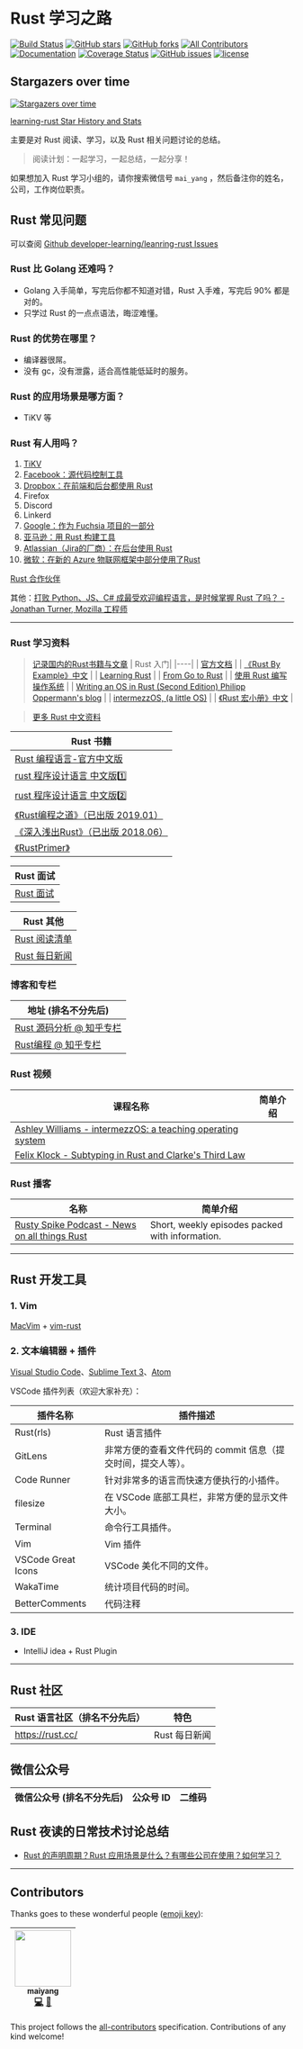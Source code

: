 # Rust 学习之路

[![Build Status](https://travis-ci.org/developer-learning/learning-rust.svg?branch=master)](https://travis-ci.org/developer-learning/learning-rust) [![GitHub stars](https://img.shields.io/github/stars/developer-learning/learning-rust.svg?label=Stars)](https://github.com/developer-learning/learning-rust) [![GitHub forks](https://img.shields.io/github/forks/developer-learning/learning-rust.svg?label=Fork)](https://github.com/developer-learning/learning-rust) [![All Contributors](https://img.shields.io/badge/all_contributors-1-orange.svg?style=flat-square)](#contributors) [![Documentation](https://godoc.org/github.com/developer-learning/learning-rust?status.svg)](http://godoc.org/github.com/developer-learning/learning-rust) [![Coverage Status](https://coveralls.io/repos/github/developer-learning/learning-rust/badge.svg?branch=master)](https://coveralls.io/github/developer-learning/learning-rust?branch=master) [![GitHub issues](https://img.shields.io/github/issues/developer-learning/learning-rust.svg?label=Issue)](https://github.com/developer-learning/learning-rust/issues) [![license](https://img.shields.io/github/license/developer-learning/learning-rust.svg)](https://github.com/developer-learning/learning-rust/blob/master/LICENSE)

## Stargazers over time

[![Stargazers over time](https://starcharts.herokuapp.com/developer-learning/learning-rust.svg)](https://starcharts.herokuapp.com/developer-learning/learning-rust)

[learning-rust Star History and Stats](https://seladb.github.io/StarTrack-js/?u=developer-learning&r=learning-rust)

主要是对 Rust 阅读、学习，以及 Rust 相关问题讨论的总结。

>阅读计划：一起学习，一起总结，一起分享！

如果想加入 Rust 学习小组的，请你搜索微信号 `mai_yang` ，然后备注你的姓名，公司，工作岗位职责。

## Rust 常见问题

可以查阅 [Github developer-learning/leanring-rust Issues](https://github.com/developer-learning/learning-rust/issues)

### Rust 比 Golang 还难吗？

- Golang 入手简单，写完后你都不知道对错，Rust 入手难，写完后 90% 都是对的。
- 只学过 Rust 的一点点语法，晦涩难懂。

### Rust 的优势在哪里？

- 编译器很屌。
- 没有 gc，没有泄露，适合高性能低延时的服务。

### Rust 的应用场景是哪方面？

- TiKV 等

### Rust 有人用吗？

1. [TiKV](https://github.com/tikv/tikv)
2. [Facebook：源代码控制工具](https://twitter.com/Sunjay03/status/1019782490800603136)
3. [Dropbox：在前端和后台都使用 Rust](https://air.mozilla.org/rust-meetup-may-2017/)
4. Firefox
5. Discord
6. Linkerd
7. [Google：作为 Fuchsia 项目的一部分](https://github.com/fuchsia-mirror?utf8=%E2%9C%93&q=&type=&language=rust)
8. [亚马逊：用 Rust 构建工具](https://github.com/amzn/askalono)
9. [Atlassian（Jira的厂商）：在后台使用 Rust](https://github.com/rust-lang/rust-www/pull/922)
10. [微软：在新的 Azure 物联网框架中部分使用了Rust](https://twitter.com/maxgortman/status/1012011425353461760)

[Rust 合作伙伴](https://www.rust-lang.org/en-US/friends.html)

其他：[打败 Python、JS、C# 成最受欢迎编程语言，是时候掌握 Rust 了吗？ - Jonathan Turner, Mozilla 工程师](https://mp.weixin.qq.com/s/713kCUprgIJxWwS_ObnFyg)

----

### Rust 学习资料

>[记录国内的Rust书籍与文章](https://github.com/RustStudy/RustBooksChina)
| Rust 入门|
|----|
| [官方文档](https://www.rust-lang.org/) |
| [《Rust By Example》中文](https://github.com/rust-lang-cn/rust-by-example-cn) |
| [Learning Rust](https://github.com/developer-learning/learning-rust) |
| [From Go to Rust](http://technosophos.com/) |
| [使用 Rust 编写操作系统](https://github.com/luojia65/writing-an-os-in-rust) |
| [Writing an OS in Rust (Second Edition) Philipp Oppermann's blog](http://os.phil-opp.com) |
| [intermezzOS, (a little OS)](http://intermezzos.github.io) |
| [《Rust 宏小册》中文](https://daseinphaos.github.io/tlborm-chinese/book/README.html) |

>[更多 Rust 中文资料](https://rustlang-cn.github.io/)

| Rust 书籍|
|-----|
| [Rust 编程语言-官方中文版](https://rustlang-cn.org/office/rust/) |
| [rust 程序设计语言 中文版1️⃣](https://github.com/KaiserY/rust-book-chinese) |
| [rust 程序设计语言 中文版2️⃣](https://www.gitbook.com/book/kaisery/trpl-zh-cn/details) |
| [《Rust编程之道》（已出版 2019.01）](https://item.jd.com/12479415.html) |
| [《深入浅出Rust》（已出版 2018.06）](https://book.douban.com/subject/30312231/) |
| [《RustPrimer》](https://github.com/rustcc/RustPrimer) |

| Rust 面试|
|----|
| [Rust 面试](https://github.com/developer-learnging/learning-rust/interview) |


| Rust 其他|
|----|
| [Rust 阅读清单](https://github.com/developer-learning/learning-rust/rust-reading-list) |
| [Rust 每日新闻](https://github.com/RustStudy/rust_daily_news) |

### 博客和专栏

| 地址 (排名不分先后) |
| ----- |
| [Rust 源码分析 @ 知乎专栏](https://zhuanlan.zhihu.com/practical-program) |
| [Rust编程 @ 知乎专栏](https://zhuanlan.zhihu.com/rust-lang) |

### Rust 视频

| 课程名称 | 简单介绍 |
|----|----|
| [Ashley Williams - intermezzOS: a teaching operating system](https://www.youtube.com/watch?v=WxbrhruIAa8) |
| [Felix Klock - Subtyping in Rust and Clarke's Third Law](https://www.youtube.com/watch?v=fI4RG_uq-WU) |


### Rust 播客

| 名称 | 简单介绍 |
|----|----|
| [Rusty Spike Podcast - News on all things Rust](https://rusty-spike.blubrry.net/) | Short, weekly episodes packed with information. |

----

## Rust 开发工具

### 1. Vim

[MacVim](https://github.com/macvim-dev/macvim) + [vim-rust](https://github.com/)

### 2. 文本编辑器 + 插件

[Visual Studio Code](https://code.visualstudio.com)、[Sublime Text 3](https://www.sublimetext.com/3)、[Atom](https://atom.io)

VSCode 插件列表（欢迎大家补充）：

|插件名称|插件描述|
|----|----|
|Rust(rls)|Rust 语言插件|
|GitLens|非常方便的查看文件代码的 commit 信息（提交时间，提交人等）。|
|Code Runner|针对非常多的语言而快速方便执行的小插件。|
|filesize|在 VSCode 底部工具栏，非常方便的显示文件大小。|
|Terminal|命令行工具插件。|
|Vim|Vim 插件|
|VSCode Great Icons|VSCode 美化不同的文件。|
|WakaTime|统计项目代码的时间。|
|BetterComments|代码注释|

### 3. IDE

- IntelliJ idea + Rust Plugin

----
## Rust 社区

| Rust 语言社区（排名不分先后）|特色|
|----|----|
|https://rust.cc/|Rust 每日新闻|


## 微信公众号

| 微信公众号 (排名不分先后) | 公众号 ID | 二维码|
| ----- | ----- | ----- |

## Rust 夜读的日常技术讨论总结

- [Rust 的声明周期？Rust 应用场景是什么？有哪些公司在使用？如何学习？](./discuss/2018-08-11-lifetime-in-rust.md)

----

## Contributors

Thanks goes to these wonderful people ([emoji key](https://github.com/kentcdodds/all-contributors#emoji-key)):

<!-- ALL-CONTRIBUTORS-LIST:START - Do not remove or modify this section -->
<!-- prettier-ignore -->
| [<img src="https://avatars3.githubusercontent.com/u/1710912?v=4" width="100px;"/><br /><sub><b>maiyang</b></sub>](https://maiyang.me)<br />[💻](https://github.com/developer-learning/learning-rust/commits?author=yangwenmai "Code") [📝](#blog-yangwenmai "Blogposts") |
| :---: |
<!-- ALL-CONTRIBUTORS-LIST:END -->

This project follows the [all-contributors](https://github.com/kentcdodds/all-contributors) specification. Contributions of any kind welcome!